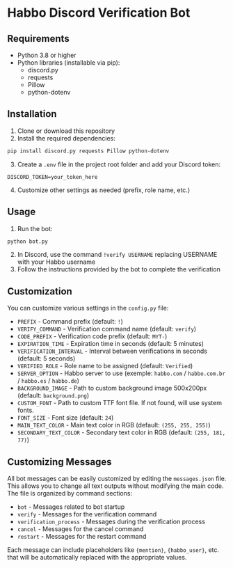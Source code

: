 # Habbo Discord Verification Bot
## Requirements

- Python 3.8 or higher
- Python libraries (installable via pip):
  - discord.py
  - requests
  - Pillow
  - python-dotenv

## Installation

1. Clone or download this repository
2. Install the required dependencies:

```bash
pip install discord.py requests Pillow python-dotenv
```

3. Create a `.env` file in the project root folder and add your Discord token:

```
DISCORD_TOKEN=your_token_here
```
4. Customize other settings as needed (prefix, role name, etc.)

## Usage

1. Run the bot:

```bash
python bot.py
```

2. In Discord, use the command `!verify USERNAME` replacing USERNAME with your Habbo username
3. Follow the instructions provided by the bot to complete the verification

## Customization

You can customize various settings in the `config.py` file:

- `PREFIX` - Command prefix (default: `!`)
- `VERIFY_COMMAND` - Verification command name (default: `verify`)
- `CODE_PREFIX` - Verification code prefix (default: `MYT-`)
- `EXPIRATION_TIME` - Expiration time in seconds (default: 5 minutes)
- `VERIFICATION_INTERVAL` - Interval between verifications in seconds (default: 5 seconds)
- `VERIFIED_ROLE` - Role name to be assigned (default: `Verified`)
- `SERVER_OPTION` - Habbo server to use (exemple: `habbo.com` / `habbo.com.br` / `habbo.es` / `habbo.de`)
- `BACKGROUND_IMAGE` - Path to custom background image 500x200px (default: `background.png`)
- `CUSTOM_FONT` - Path to custom TTF font file. If not found, will use system fonts.
- `FONT_SIZE` - Font size (default: `24`)
- `MAIN_TEXT_COLOR` - Main text color in RGB (default: `(255, 255, 255)`)
- `SECONDARY_TEXT_COLOR` - Secondary text color in RGB (default: `(255, 181, 77)`)

## Customizing Messages

All bot messages can be easily customized by editing the `messages.json` file. This allows you to change all text outputs without modifying the main code. The file is organized by command sections:

- `bot` - Messages related to bot startup
- `verify` - Messages for the verification command
- `verification_process` - Messages during the verification process
- `cancel` - Messages for the cancel command
- `restart` - Messages for the restart command

Each message can include placeholders like `{mention}`, `{habbo_user}`, etc. that will be automatically replaced with the appropriate values.
